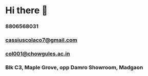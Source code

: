 # Hi there 👋

### 8806568031
### cassiuscolaco7@gmail.com 
### col001@chowgules.ac.in
### 	Blk C3, Maple Grove, opp Damro Showroom, Madgaon
